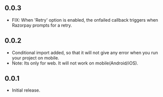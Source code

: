 ## 0.0.3

- FIX: When 'Retry' option is enabled, the onfailed callback triggers when Razorpay prompts for a retry.

## 0.0.2

- Conditional import added, so that it will not give any error when you run your project on mobile.
- Note: Its only for web. It will not work on mobile(Android/iOS).

## 0.0.1

- Initial release.
